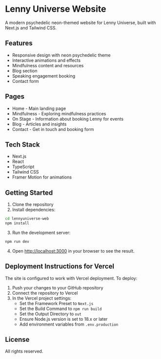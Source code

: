 # Lenny Universe Website

A modern psychedelic neon-themed website for Lenny Universe, built with Next.js and Tailwind CSS.

## Features

- Responsive design with neon psychedelic theme
- Interactive animations and effects
- Mindfulness content and resources
- Blog section
- Speaking engagement booking
- Contact form

## Pages

- Home - Main landing page
- Mindfulness - Exploring mindfulness practices
- On Stage - Information about booking Lenny for events
- Blog - Articles and insights
- Contact - Get in touch and booking form

## Tech Stack

- Next.js
- React
- TypeScript
- Tailwind CSS
- Framer Motion for animations

## Getting Started

1. Clone the repository
2. Install dependencies:

```bash
cd lennyuniverse-web
npm install
```

3. Run the development server:

```bash
npm run dev
```

4. Open [http://localhost:3000](http://localhost:3000) in your browser to see the result.

## Deployment Instructions for Vercel

The site is configured to work with Vercel deployment. To deploy:

1. Push your changes to your GitHub repository
2. Connect the repository to Vercel
3. In the Vercel project settings:
   - Set the Framework Preset to `Next.js`
   - Set the Build Command to `npm run build`
   - Set the Output Directory to `out`
   - Ensure Node.js version is set to 18.x or later
   - Add environment variables from `.env.production`

## License

All rights reserved.